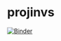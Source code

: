 # projinvs


[![Binder](https://mybinder.org/badge_logo.svg)](https://mybinder.org/v2/gh/Adisri547/projinvs/HEAD?labpath=%2Fvoila%2Frender%2FAction%20Detection%20Tutorial-Copy3.ipynb)

